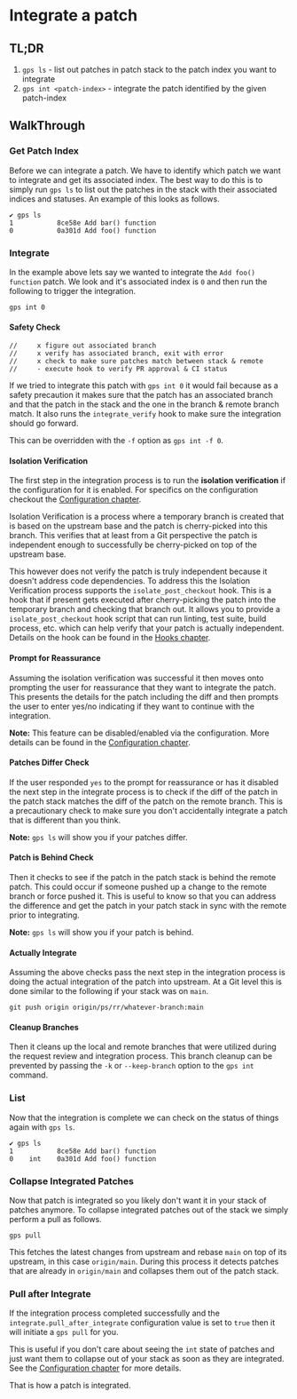 # Integrate a patch

## TL;DR

1. `gps ls` - list out patches in patch stack to the patch index you want to integrate
2. `gps int <patch-index>` - integrate the patch identified by the given patch-index

## WalkThrough

### Get Patch Index

Before we can integrate a patch. We have to identify which patch we want to
integrate and get its associated index. The best way to do this is to simply
run `gps ls` to list out the patches in the stack with their associated indices
and statuses. An example of this looks as follows.

```
✔ gps ls
1           8ce58e Add bar() function
0           0a301d Add foo() function
```

### Integrate

In the example above lets say we wanted to integrate the `Add foo() function`
patch. We look and it's associated index is `0` and then run the following to
trigger the integration.

```
gps int 0
```

#### Safety Check

    //     x figure out associated branch
    //     x verify has associated branch, exit with error
    //     x check to make sure patches match between stack & remote
    //     - execute hook to verify PR approval & CI status


If we tried to integrate this patch with `gps int 0` it would fail because as a
safety precaution it makes sure that the patch has an associated branch and
that the patch in the stack and the one in the branch & remote branch match. It
also runs the `integrate_verify` hook to make sure the integration should go
forward.

This can be overridden with the `-f` option as `gps int -f 0`.

#### Isolation Verification

The first step in the integration process is to run the **isolation
verification** if the configuration for it is enabled. For specifics on the
configuration checkout the [Configuration
chapter](../tool/configuration.md).

Isolation Verification is a process where a temporary branch is created that is
based on the upstream base and the patch is cherry-picked into this branch.
This verifies that at least from a Git perspective the patch is independent
enough to successfully be cherry-picked on top of the upstream base.

This however does not verify the patch is truly independent because it doesn't
address code dependencies. To address this the Isolation Verification process
supports the `isolate_post_checkout` hook. This is a hook that if present gets
executed after cherry-picking the patch into the temporary branch and checking
that branch out. It allows you to provide a `isolate_post_checkout` hook
script that can run linting, test suite, build process, etc. which can help
verify that your patch is actually independent. Details on the hook can be
found in the [Hooks chapter](../tool/hooks.md).

#### Prompt for Reassurance

Assuming the isolation verification was successful it then moves onto prompting
the user for reassurance that they want to integrate the patch. This presents
the details for the patch including the diff and then prompts the user to enter
yes/no indicating if they want to continue with the integration.

**Note:** This feature can be disabled/enabled via the configuration. More
details can be found in the [Configuration chapter](../tool/configuration.md).

#### Patches Differ Check

If the user responded `yes` to the prompt for reassurance or has it disabled
the next step in the integrate process is to check if the diff of the patch in
the patch stack matches the diff of the patch on the remote branch. This is a
precautionary check to make sure you don't accidentally integrate a patch that
is different than you think.

**Note:** `gps ls` will show you if your patches differ.

#### Patch is Behind Check

Then it checks to see if the patch in the patch stack is behind the remote
patch. This could occur if someone pushed up a change to the remote branch or
force pushed it. This is useful to know so that you can address the difference
and get the patch in your patch stack in sync with the remote prior to
integrating.

**Note:** `gps ls` will show you if your patch is behind.

#### Actually Integrate

Assuming the above checks pass the next step in the integration process is
doing the actual integration of the patch into upstream. At a Git level this is
done similar to the following if your stack was on `main`.

```
git push origin origin/ps/rr/whatever-branch:main
```

#### Cleanup Branches

Then it cleans up the local and remote branches that were utilized during the
request review and integration process. This branch cleanup can be prevented by
passing the `-k` or `--keep-branch` option to the `gps int` command.

### List

Now that the integration is complete we can check on the status of things again
with `gps ls`.

```
✔ gps ls
1           8ce58e Add bar() function
0    int    0a301d Add foo() function
```

### Collapse Integrated Patches

Now that patch is integrated so you likely don't want it in your stack of
patches anymore. To collapse integrated patches out of the stack we simply
perform a pull as follows.

```
gps pull
```

This fetches the latest changes from upstream and rebase `main` on top of its
upstream, in this case `origin/main`. During this process it detects patches
that are already in `origin/main` and collapses them out of the patch stack.

### Pull after Integrate

If the integration process completed successfully and the
`integrate.pull_after_integrate` configuration value is set to `true` then it
will initiate a `gps pull` for you.

This is useful if you don't care about seeing the `int` state of patches and
just want them to collapse out of your stack as soon as they are integrated.
See the [Configuration chapter](../tool/configuration.md) for more
details.

That is how a patch is integrated.
